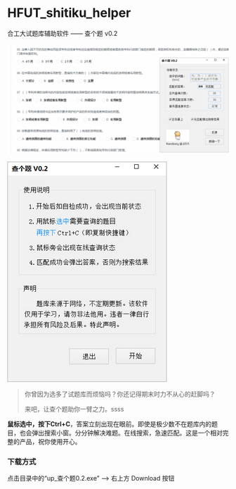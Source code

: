 # HFUT_shitiku_helper
合工大试题库辅助软件 —— 查个题 v0.2

![查个题使用方式](https://github.com/NeroSong/HFUT_shitiku_helper/blob/master/pics/show.gif)

![查个题启动界面](https://github.com/NeroSong/HFUT_shitiku_helper/blob/master/pics/pic1.png)

> 你曾因为选多了试题库而烦恼吗？你还记得期末时力不从心的赶脚吗？
>
> 来吧，让查个题助你一臂之力。ssss

**鼠标选中，按下Ctrl+C**，答案立刻出现在眼前。即使是极少数不在题库内的题目，也会弹出搜索小窗。分分钟解决难题。在线搜索，急速匹配。这是一个相对完整的产品，祝你使用开心。

### 下载方式

点击目录中的“up_查个题0.2.exe” --> 右上方 Download 按钮

### 



